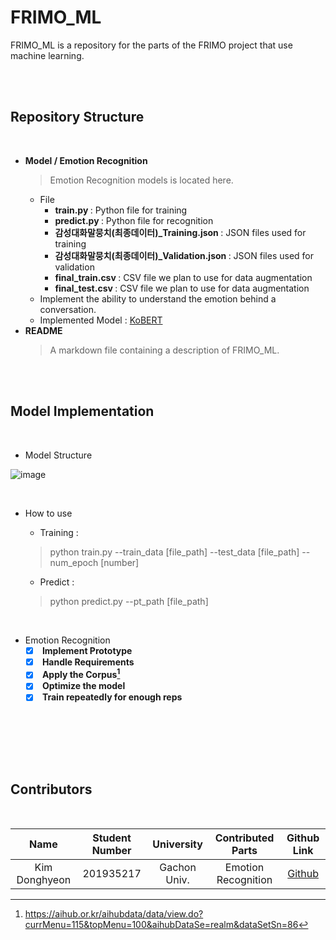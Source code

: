 # FRIMO_ML

FRIMO_ML is a repository for the parts of the FRIMO project that use machine learning.

<br> <br>

## <b> Repository Structure </b>

<br>

* <b> Model / Emotion Recognition </b>
    > Emotion Recognition models is located here.
    * File
        * <b> train.py </b> : Python file for training
        * <b>  predict.py </b> : Python file for recognition
        * <b> 감성대화말뭉치(최종데이터)_Training.json </b> : JSON files used for training
        * <b> 감성대화말뭉치(최종데이터)_Validation.json </b> : JSON files used for validation
        * <b> final_train.csv </b> : CSV file we plan to use for data augmentation
        * <b> final_test.csv </b> : CSV file we plan to use for data augmentation
    * Implement the ability to understand the emotion behind a conversation.
    * Implemented Model : [KoBERT]()
* <b> README </b>
    > A markdown file containing a description of FRIMO_ML.
  
<br> <br>

## <b> Model Implementation </b>

<br>

* Model Structure

![image](https://github.com/Friend-for-Modern-people/FRIMO_ML/assets/31691750/1142cc55-8912-456e-a8c6-aa46a7cbd461)

<br>

* How to use
    * Training :
    > python train.py --train_data [file_path] --test_data [file_path] --num_epoch [number]
  
    * Predict :
    > python predict.py --pt_path [file_path]

<br>

* Emotion Recognition
    * [X] <b> Implement Prototype </b>
    * [X] <b> Handle Requirements </b>
    * [X] <b> Apply the Corpus[^1] </b>
    * [X] <b> Optimize the model </b>
    * [X] <b> Train repeatedly for enough reps </b>

<br> <br>

[^1]: https://aihub.or.kr/aihubdata/data/view.do?currMenu=115&topMenu=100&aihubDataSe=realm&dataSetSn=86

<br> <br>

## <b> Contributors </b>

<br>

| Name | Student Number | University | Contributed Parts | Github Link |
| :---: | :---: | :---: | :---: | :---: |
|Kim Donghyeon | 201935217 | Gachon Univ. | Emotion Recognition | [Github](https://github.com/eastlighting1) |

